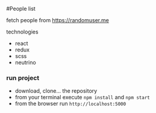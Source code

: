 #People list

fetch people from https://randomuser.me

technologies
- react
- redux
- scss
- neutrino

### run project

- download, clone... the repository
- from your terminal execute `npm install` and `npm start`
- from the browser   run `http://localhost:5000`

